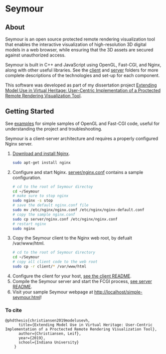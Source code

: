 # Seymour

## About

Seymour is an open source protected remote rendering visualization tool that enables the interactive visualization of high-resolution 3D digital models in a web browser, while ensuring that the 3D assets are secured against unauthorized access. 

Seymour is built in C++ and JavaScript using OpenGL, Fast-CGI, and Nginx, along with other useful libraries. See the [client](./client) and [server](./server) folders for more complete descriptions of the technologies and set-up for each component.

This software was developed as part of my dissertation project [Extending Model Use in Virtual Heritage: User-Centric Implementation of a Proctected Remote Rendering Visualization Tool](./Christiansen-2019-ModelUseVH.pdf).

## Getting Started

See [examples](./examples) for simple samples of OpenGL and Fast-CGI code, useful for understanding the project and troubleshooting.

Seymour is a client-server architecture and requires a properly configured Nginx server.
1. [Download and install Nginx](http://nginx.org/en/docs/install.html).
    ```sh
    sudo apt-get install nginx
    ```
1. Configure and start Nginx. [server/nginx.conf](./server/nginx.conf) contains a sample configuration.
    ```sh
    # cd to the root of Seymour directoy
    cd ~/Seymour
    # make sure to stop nginx
    sudo nginx -s stop
    # save the default nginx.conf file
    sudo mv /etc/nginx/nginx.conf /etc/nginx/nginx-default.conf
    # copy the sample nginx.conf
    sudo cp server/nginx.conf /etc/nginx/nginx.conf
    # restart nginx
    sudo nginx
    ```
1. Copy the Seymour client to the Nginx web root, by defualt /var/www/html.
    ```sh
    # cd to the root of Seymour directory
    cd ~/Seymour
    # copy all client code to the web root
    sudo cp -r client/* /var/www/html
    ```
1. Configure the client for your host, [see the client README](./client/README.md).
1. Compile the Seymour server and start the FCGI process, [see server README](./server/README.md#backend---compilation-and-running).
1. Visit your sample Seymour webpage at [http://localhost/simple-seymour.html](http://localhost/simple-seymour.html)!

### To cite

    @phdthesis{christiansen2019modelusevh,
          title={Extending Model Use in Virtual Heritage: User-Centric Implementation of a Proctected Remote Rendering Visualization Tool},
          author={Christiansen, Leif},
          year={2019},
          school={Indiana University}
        }
